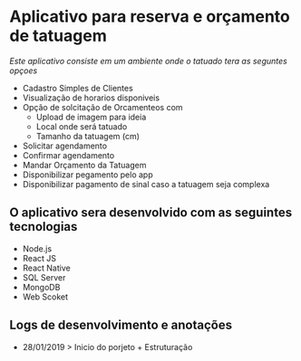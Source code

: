 # Aplicativo para reserva e orçamento de tatuagem
_Este aplicativo consiste em um ambiente onde o tatuado tera as seguntes opçoes_
  - Cadastro Simples de Clientes
  - Visualização de horarios disponiveis
  - Opção de solcitação de Orcamenteos com
    - Upload de imagem para ideia
    - Local onde será tatuado
    - Tamanho da tatuagem (cm)
  - Solicitar agendamento
  - Confirmar agendamento
  - Mandar Orçamento da Tatuagem
  - Disponibilizar pegamento pelo app
  - Disponibilizar pagamento de sinal caso a tatuagem seja complexa

## O aplicativo sera desenvolvido com as seguintes tecnologias
 - Node.js
 - React JS
 - React Native
 - SQL Server
 - MongoDB
 - Web Scoket

## Logs de desenvolvimento e anotações
  - 28/01/2019 > Inicio do porjeto + Estruturação